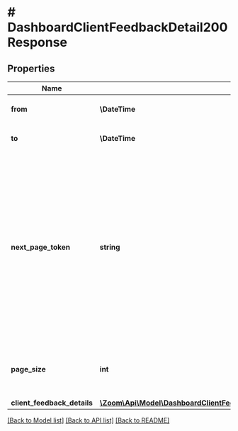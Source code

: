 # # DashboardClientFeedbackDetail200Response

## Properties

Name | Type | Description | Notes
------------ | ------------- | ------------- | -------------
**from** | **\DateTime** | Start date for this report | [optional]
**to** | **\DateTime** | End date for this report | [optional]
**next_page_token** | **string** | The next page token is used to paginate through large result sets. A next page token will be returned whenever the set of the available result list exceeds the page size. The expiration period is 15 minutes. | [optional]
**page_size** | **int** | The amount of records returns within a single API call. | [optional] [default to 30]
**client_feedback_details** | [**\Zoom\Api\Model\DashboardClientFeedbackDetail200ResponseAllOf1ClientFeedbackDetailsInner[]**](DashboardClientFeedbackDetail200ResponseAllOf1ClientFeedbackDetailsInner.md) |  | [optional]

[[Back to Model list]](../../README.md#models) [[Back to API list]](../../README.md#endpoints) [[Back to README]](../../README.md)
